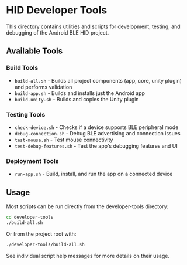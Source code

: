 # HID Developer Tools

This directory contains utilities and scripts for development, testing, and debugging of the Android BLE HID project.

## Available Tools

### Build Tools
- `build-all.sh` - Builds all project components (app, core, unity plugin) and performs validation
- `build-app.sh` - Builds and installs just the Android app
- `build-unity.sh` - Builds and copies the Unity plugin

### Testing Tools
- `check-device.sh` - Checks if a device supports BLE peripheral mode
- `debug-connection.sh` - Debug BLE advertising and connection issues
- `test-mouse.sh` - Test mouse connectivity
- `test-debug-features.sh` - Test the app's debugging features and UI

### Deployment Tools
- `run-app.sh` - Build, install, and run the app on a connected device

## Usage

Most scripts can be run directly from the developer-tools directory:

```bash
cd developer-tools
./build-all.sh
```

Or from the project root with:

```bash
./developer-tools/build-all.sh
```

See individual script help messages for more details on their usage.
